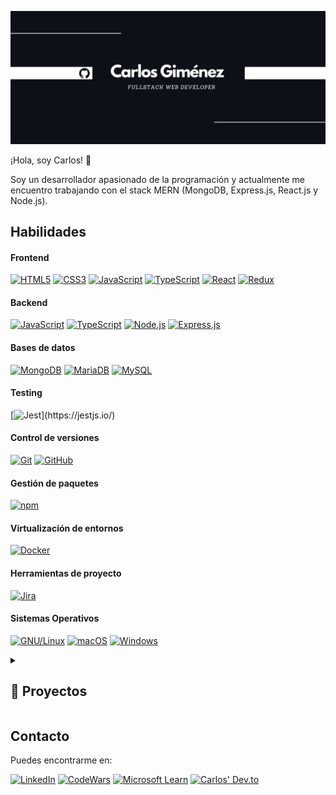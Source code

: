 
<p align="center">
  <img src="./front.png">
</p>
¡Hola, soy Carlos! 👋

Soy un desarrollador apasionado de la programación y actualmente me encuentro trabajando con el stack MERN (MongoDB, Express.js, React.js y Node.js).

## Habilidades


#### Frontend

[![HTML5](https://img.shields.io/badge/-HTML5-E34F26?style=flat&logo=html5&logoColor=white)](https://html.spec.whatwg.org/multipage/) [![CSS3](https://img.shields.io/badge/-CSS3-1572B6?style=flat&logo=css3)](https://www.w3.org/Style/CSS/Overview.en.html) [![JavaScript](https://img.shields.io/badge/-JavaScript-black?style=flat&logo=javascript)](https://developer.mozilla.org/en-US/docs/Web/JavaScript) [![TypeScript](https://img.shields.io/badge/-TypeScript-3178C6?style=flat&logo=typescript&logoColor=white)](https://www.typescriptlang.org/) [![React](https://img.shields.io/badge/-React-black?style=flat&logo=react)](https://reactjs.org/) [![Redux](https://img.shields.io/badge/-Redux-764ABC?style=flat&logo=redux)](https://redux.js.org/)

#### Backend

[![JavaScript](https://img.shields.io/badge/-JavaScript-black?style=flat&logo=javascript)](https://developer.mozilla.org/en-US/docs/Web/JavaScript) [![TypeScript](https://img.shields.io/badge/-TypeScript-3178C6?style=flat&logo=typescript&logoColor=white)](https://www.typescriptlang.org/) [![Node.js](https://img.shields.io/badge/-Nodejs-black?style=flat&logo=Node.js)](https://nodejs.org/) [![Express.js](https://img.shields.io/badge/-Expressjs-black?style=flat&logo=express)](https://expressjs.com/)

#### Bases de datos

[![MongoDB](https://img.shields.io/badge/-MongoDB-black?style=flat&logo=mongodb)](https://www.mongodb.com/) [![MariaDB](https://img.shields.io/badge/MariaDB-003545?style=flat&logo=mariadb&logoColor=white)](https://mariadb.org/) [![MySQL](https://img.shields.io/badge/MySQL-4479A1?logo=mysql&style=flat&logoColor=white)](https://www.mysql.com/)

#### Testing

[![Jest](https://img.shields.io/badge/-Jest-C21325?style=flat&logo=jest&logoColor=white")](https://jestjs.io/)

#### Control de versiones

[![Git](https://img.shields.io/badge/-Git-black?style=flat&logo=git)](https://git-scm.com/) [![GitHub](https://img.shields.io/badge/-GitHub-181717?style=flat&logo=github)](https://github.com/)

#### Gestión de paquetes

[![npm](https://img.shields.io/badge/npm-CB3837?style=flat&logo=npm&logoColor=white)](https://www.npmjs.com/)

#### Virtualización de entornos

[![Docker](https://img.shields.io/badge/-Docker-2496ED?style=flat&logo=docker&logoColor=white)](https://www.docker.com/)

#### Herramientas de proyecto

[![Jira](https://img.shields.io/badge/Jira-0052CC?style=flat&logo=jira&logoColor=white)](https://jira.atlassian.com/)


#### Sistemas Operativos

[![GNU/Linux](https://img.shields.io/badge/GNU/Linux-A81D33?style=flat&logo=linux&logoColor=white)](https://www.linux.org/) [![macOS](https://img.shields.io/badge/macOS-000000?style=flat-square&logo=apple&logoColor=white)](https://www.apple.com/macos/) [![Windows](https://img.shields.io/badge/Windows-0078D6?style=flat&logo=windows&logoColor=white)](https://www.microsoft.com/windows/)


<details> 
  <summary><h2>📁 Proyectos</h2></summary>

### BookStore

[![Book Store](./images/bookstore.png)](https://book-store-frontend-tan.vercel.app/)

BookStore es un proyecto que desarrollé para gestionar libros (CRUD) utilizando el stack MERN.

- **Frontend**: [Repositorio](https://github.com/carlosYoko/book-store-frontend)
- **Backend**: [Repositorio](https://github.com/carlosYoko/book-store-backend)

Puedes ver la aplicación en vivo [aquí](https://book-store-frontend-tan.vercel.app/).

</details>

## Contacto

Puedes encontrarme en:

[![LinkedIn](https://img.shields.io/badge/LinkedIn-0077B5?style=flat&logo=linkedin&logoColor=white)](https://www.linkedin.com/in/carlos-fullstack-dev) [![CodeWars](https://www.codewars.com/users/carlosYoko/badges/micro)](https://www.codewars.com/users/carlosYoko) [![Microsoft Learn](https://img.shields.io/badge/Microsoft-Learn-blue?style=flat&logo=microsoft)](https://learn.microsoft.com/es-es/users/cgimenez-dev/) [![Carlos' Dev.to](https://img.shields.io/badge/dev.to-0A0A0A?style=flat&logo=dev.to)](https://dev.to/carlosyoko)





